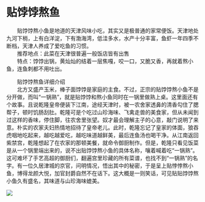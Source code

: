 # 贴饽饽熬鱼  

&emsp;&emsp;贴饽饽熬小鱼是地道的天津风味小吃，其实又是极普通的家常便饭。天津地处九河下梢，上有白洋淀，下有渤海湾，低洼多水，水产十分丰富，鱼虾一年四季不断档，天津人养成了爱吃鱼的习惯。  
&emsp;&emsp;推荐地点：此菜在天津很普遍一般饭店皆有出售  
&emsp;&emsp;特点：饽饽出锅，黄灿灿的结着一层焦嘎，咬一口，又脆又香，再就着熬小鱼，连鱼刺都不用吐出。  

&emsp;&emsp;贴饽饽熬鱼详细介绍  
&emsp;&emsp;北方又盛产玉米，棒子面饽饽是家庭的主食。不过，正宗的贴饽饽熬小鱼不是分开做，而叫“一锅熟”，就是贴饽饽和熬小鱼同时在一锅里做熟上桌。这里面还有个故事。且说乾隆皇帝便装下江南，途经天津时，被一农舍家透鼻的清香勾住了腮帮子，顿时饥肠刮肚。乾隆可是个吃过山珍海味、飞禽走兽的美食家，但从未闻到过这样的香味，停住脚，往农舍里张望。奴才最会理解主子的心意，敲门说明了来意。朴实的农家夫妇热情地招待了皇帝老儿。此时，乾隆忘记了皇家的体面，狼吞虎咽地吃起来，越吃越爱吃，越吃味道越鲜美，最后连鱼汤也喝干净。从江南返回紫禁宫，乾隆想起了在农家的那顿美餐，就命令御厨制作。但是，乾隆只看见饭菜是从一个锅里端出来的，说不出贴饽饽熬小鱼的具体名称，嚷着喊着吃“一锅熟”。这可难坏了手艺高超的御厨们，翻遍宫里珍藏的所有菜谱，也找不到“一锅熟”的名字。有一位久居津城的京官，问明情况，悟出其中的秘密，于是呈上贴悖悖熬小鱼，博得龙颜大悦，加官封爵自然不在话下。这大概是一则笑话，可见贴贴饽饽熬小鱼久有盛名，其味道与山珍海味媲美。  

![](https://i.postimg.cc/25Tq6rkY/202201212003309.png)  
